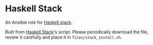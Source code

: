 # Haskell Stack

An Ansible role for [Haskell stack](https://www.haskellstack.org/).

Built from [Haskell Stack](https://get.haskellstack.org/)'s script. Please periodically download the file, review it carefully and place it in `files/stack_install.sh`.
